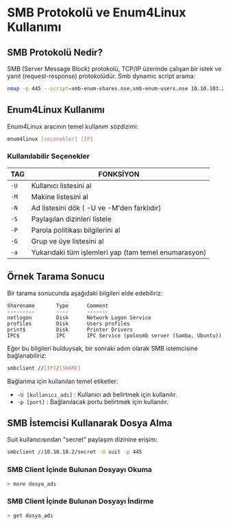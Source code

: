 # SMB Protokolü ve Enum4Linux Kullanımı

## SMB Protokolü Nedir?
SMB (Server Message Block) protokolü, TCP/IP üzerinde çalışan bir istek ve yanıt (request-response) protokolüdür.
Smb dynamic script arama:
```sh
nmap -p 445 --script=smb-enum-shares.nse,smb-enum-users.nse 10.10.103.254
```
## Enum4Linux Kullanımı
Enum4Linux aracının temel kullanım sözdizimi:

```sh
enum4linux [seçenekler] [IP]
```

### Kullanılabilir Seçenekler

| TAG  | FONKSİYON |
|------|------------|
| `-U` | Kullanıcı listesini al |
| `-M` | Makine listesini al |
| `-N` | Ad listesini dök ( -U ve -M'den farklıdır) |
| `-S` | Paylaşılan dizinleri listele |
| `-P` | Parola politikası bilgilerini al |
| `-G` | Grup ve üye listesini al |
| `-a` | Yukarıdaki tüm işlemleri yap (tam temel enumarasyon) |

## Örnek Tarama Sonucu
Bir tarama sonucunda aşağıdaki bilgileri elde edebiliriz:

```
Sharename       Type      Comment
---------       ----      -------
netlogon        Disk      Network Logon Service
profiles        Disk      Users profiles
print$          Disk      Printer Drivers
IPC$            IPC       IPC Service (polosmb server (Samba, Ubuntu))
```

Eğer bu bilgileri bulduysak, bir sonraki adım olarak SMB istemcisine bağlanabiliriz:

```sh
smbclient //[IP]/[SHARE]
```

Bağlanma için kullanılan temel etiketler:
- `-U [kullanıcı_adı]` : Kullanıcı adı belirtmek için kullanılır.
- `-p [port]` : Bağlanılacak portu belirtmek için kullanılır.

## SMB İstemcisi Kullanarak Dosya Alma
Suit kullanıcısından "secret" paylaşım dizinine erişim:

```sh
smbclient //10.10.10.2/secret -U suit -p 445
```

### SMB Client İçinde Bulunan Dosyayı Okuma
```sh
> more dosya_adı
```

### SMB Client İçinde Bulunan Dosyayı İndirme
```sh
> get dosya_adı
```

